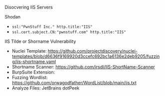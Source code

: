 Disocvering IIS Servers

Shodan
-  `ssl:"PwnStuff Inc." http.title:"IIS"`
-  `ssl.cert.subject.CN:"pwnstuff.com" http.title:"IIS"`

IIS Tilde or Shorname Vulnerability
- Nuclei Template: https://github.com/projectdiscovery/nuclei-templates/blob/d6636f9169920d3ccefc692bc1a6136e2deb9205/fuzzing/iis-shortname.yaml
- Shortname Scanner: https://github.com/irsdl/IIS-ShortName-Scanner
- BurpSuite Extension:
- Fuzzing Wordlist: https://github.com/orwagodfather/WordList/blob/main/iis.txt
- Analyze Files: JetBrains dotPeek
